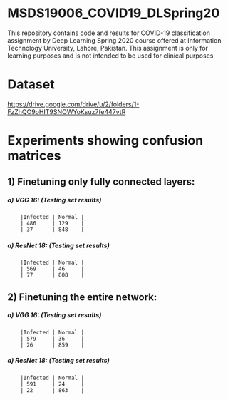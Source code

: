 # MSDS19006_COVID19_DLSpring20
This repository contains code and results for COVID-19 classification assignment by Deep Learning Spring 2020 course offered at Information Technology University, Lahore, Pakistan. This assignment is only for learning purposes and is not intended to be used for clinical purposes


# Dataset
https://drive.google.com/drive/u/2/folders/1-FzZhQO9oHIT9SNOWYoKsuz7fe447vtR


# Experiments showing confusion matrices

## 1) Finetuning only fully connected layers:
#####   a) VGG 16: (Testing set results)
        |Infected | Normal |
        | 486     | 129    |
        | 37      | 848    |
       
#####   a) ResNet 18: (Testing set results)
        |Infected | Normal |
        | 569     | 46     |
        | 77      | 808    |

## 2) Finetuning the entire network:
#####   a) VGG 16: (Testing set results)
        |Infected | Normal |
        | 579     | 36     |
        | 26      | 859    |
       
#####   a) ResNet 18: (Testing set results)
        |Infected | Normal |
        | 591     | 24     |
        | 22      | 863    |

